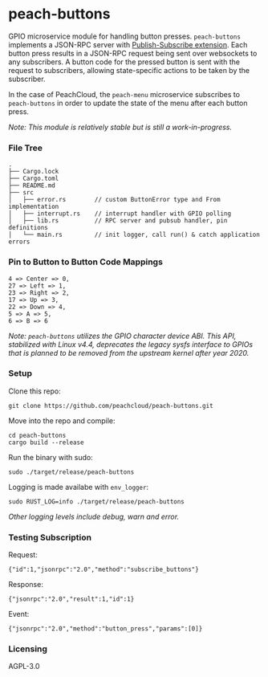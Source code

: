 # peach-buttons

GPIO microservice module for handling button presses. `peach-buttons` implements a JSON-RPC server with [Publish-Subscribe extension](https://docs.rs/jsonrpc-pubsub/11.0.0/jsonrpc_pubsub/). Each button press results in a JSON-RPC request being sent over websockets to any subscribers. A button code for the pressed button is sent with the request to subscribers, allowing state-specific actions to be taken by the subscriber.

In the case of PeachCloud, the `peach-menu` microservice subscribes to `peach-buttons` in order to update the state of the menu after each button press.

_Note: This module is relatively stable but is still a work-in-progress._

### File Tree

```
.
├── Cargo.lock
├── Cargo.toml
├── README.md
├── src
│   ├── error.rs        // custom ButtonError type and From implementation
│   ├── interrupt.rs    // interrupt handler with GPIO polling
│   ├── lib.rs          // RPC server and pubsub handler, pin definitions
│   └── main.rs         // init logger, call run() & catch application errors
```

### Pin to Button to Button Code Mappings

```
4 => Center => 0,
27 => Left => 1,
23 => Right => 2,
17 => Up => 3,
22 => Down => 4,
5 => A => 5,
6 => B => 6
```

_Note: `peach-buttons` utilizes the GPIO character device ABI. This API, stabilized with Linux v4.4, deprecates the legacy sysfs interface to GPIOs that is planned to be removed from the upstream kernel after year 2020._

### Setup

Clone this repo:

`git clone https://github.com/peachcloud/peach-buttons.git`

Move into the repo and compile:

`cd peach-buttons`  
`cargo build --release`

Run the binary with sudo:

`sudo ./target/release/peach-buttons`

Logging is made availabe with `env_logger`:

`sudo RUST_LOG=info ./target/release/peach-buttons`

_Other logging levels include debug, warn and error._

### Testing Subscription

Request:
  
`{"id":1,"jsonrpc":"2.0","method":"subscribe_buttons"}`

Response:

`{"jsonrpc":"2.0","result":1,"id":1}`

Event:

`{"jsonrpc":"2.0","method":"button_press","params":[0]}`

### Licensing

AGPL-3.0
